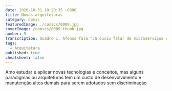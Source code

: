 ```yaml
---
date: 2020-10-31 10:20:35 -0300
title: Novas arquiteturas
category: Comic
featuredImage: ./comics/0009.jpg
coverImage: /comics/0009-thumb.jpg
number: 9
transcription: Quadro 1. Afonso fala "Já ouviu falar de microserviços e microfrontend?". Quadro 2. Msone fala "Sim, são ótimos para sistemas com vários contextos e vários times.". Quadro 3. Msone chocada. Afonso fala "Que ótimo! Vamos incorporar em todos projetos atuais e futuros.".
tags:
  - Arquitetura
published: true
cheatsheet: false
---
```


Amo estudar e aplicar novas tecnologias e conceitos, mas alguns paradigmas ou arquiteturas tem um custo de desenvolvimento e manutenção altos demais para serem adotados sem discriminação

